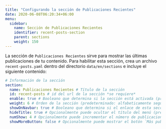 ```yaml
---
title: "Configurando la sección de Publicaciones Recientes"
date: 2020-06-08T06:20:34+06:00
menu:
  sidebar:
    name: Sección de Publicaciones Recientes
    identifier: recent-posts-section
    parent: sections
    weight: 150
---
```


La sección de `Publicaciones Recientes` sirve para mostrar las últimas publicaciones de tu contenido. Para habilitar esta sección, crea un archivo `recent-posts.yaml` dentro del directorio `data/en/sections` e incluye el siguiente contenido:

```yaml
# Información de la sección
section:
  name: Publicaciones Recientes # Título de la sección
  id: recent-posts # id del url de la sección *se requiere*
  enable: true # Booleano que determina si la sección está activada (predeterminado: false)
  weight: 6 # Orden de la sección (predeterminado: alfabeticamente seguida del peso)
  showOnNavbar: true # Booleano que determina si el enlace de esta sección debe aparecer en la barra de navegación
  hideTitle: true # Opcionalmente puede ocultar el título del menú (predeterminado: false)
  numShow: 4 # Opcionalmente puede incrementar el número de publicaciones para mostrar (predeterminado: 3)
  showMoreButton: false # Opcionalmente puede mostrar el botón `Más publicaciones` (predeterminado: false)
```
